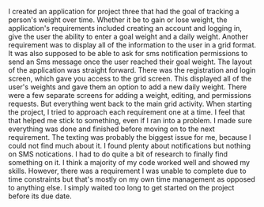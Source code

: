 I created an application for project three that had the goal of tracking a person's weight over time. Whether it be to gain or lose weight, the application's requirements included creating an account and logging in, give the user the ability to enter a goal weight and a daily weight. Another requirement was to display all of the information to the user in a grid format. It was also supposed to be able to ask for sms notification permissions to send an Sms message once the user reached their goal weight.
The layout of the application was straight forward. There was the registration and login screen, which gave you access to the grid screen. This displayed all of the user's weights and gave them an option to add a new daily weight. There were a few separate screens for adding a weight, editing, and permissions requests. But everything went back to the main grid activity.
When starting the project, I tried to approach each requirement one at a time. I feel that that helped me stick to something, even if I ran into a problem. I made sure everything was done and finished before moving on to the next requirement. 
The texting was probably the biggest issue for me, because I could not find much about it. I found plenty about notifications but nothing on SMS notications. I had to do quite a bit of research to finally find something on it. 
I think a majority of my code worked well and showed my skills. However, there was a requirement I was unable to complete due to time constraints but that's mostly on my own time management as opposed to anything else. I simply waited too long to get started on the project before its due date. 
